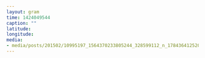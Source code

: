 ```yaml
---
layout: gram
time: 1424049544
caption: ""
latitude: 
longitude: 
media:
- media/posts/201502/10995197_1564370233805244_328599112_n_17843641252000351.jpg
---
```

